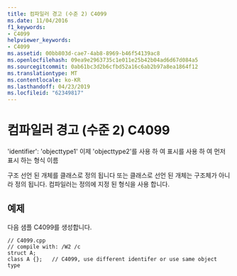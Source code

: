```yaml
---
title: 컴파일러 경고 (수준 2) C4099
ms.date: 11/04/2016
f1_keywords:
- C4099
helpviewer_keywords:
- C4099
ms.assetid: 00bb803d-cae7-4ab8-8969-b46f54139ac8
ms.openlocfilehash: 09ea9e2963735c1e011e25b42b04ad6d67d084a5
ms.sourcegitcommit: 0ab61bc3d2b6cfbd52a16c6ab2b97a8ea1864f12
ms.translationtype: MT
ms.contentlocale: ko-KR
ms.lasthandoff: 04/23/2019
ms.locfileid: "62349817"
---
```

# <a name="compiler-warning-level-2-c4099"></a>컴파일러 경고 (수준 2) C4099

'identifier': 'objecttype1' 이제 'objecttype2'를 사용 하 여 표시를 사용 하 여 먼저 표시 하는 형식 이름

구조 선언 된 개체를 클래스로 정의 됩니다 또는 클래스로 선언 된 개체는 구조체가 아니라 정의 됩니다. 컴파일러는 정의에 지정 된 형식을 사용 합니다.

## <a name="example"></a>예제

다음 샘플 C4099를 생성합니다.

```
// C4099.cpp
// compile with: /W2 /c
struct A;
class A {};   // C4099, use different identifer or use same object type
```